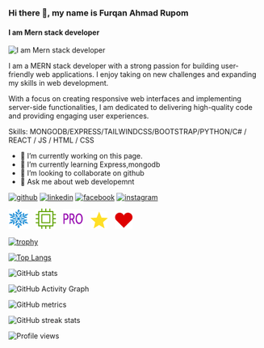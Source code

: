 ### Hi there 👋, my name is Furqan Ahmad Rupom
#### I am Mern stack developer
![I am Mern stack developer](https://i.ibb.co/5RZG3tv/Beige-Black-Geometric-Technology-Linked-In-Banner.jpg)

I am a MERN stack developer with a strong passion for building user-friendly web applications. I enjoy taking on new challenges and expanding my skills in web development.

With a focus on creating responsive web interfaces and implementing server-side functionalities, I am dedicated to delivering high-quality code and providing engaging user experiences.

Skills: MONGODB/EXPRESS/TAILWINDCSS/BOOTSTRAP/PYTHON/C# / REACT / JS / HTML / CSS

- 🔭 I’m currently working on this page. 
- 🌱 I’m currently learning Express,mongodb 
- 👯 I’m looking to collaborate on github 
- 💬 Ask me about web developemnt 


[<img src='https://cdn.jsdelivr.net/npm/simple-icons@3.0.1/icons/github.svg' alt='github' height='40'>](https://github.com/https://github.com/furqanRupom)  [<img src='https://cdn.jsdelivr.net/npm/simple-icons@3.0.1/icons/linkedin.svg' alt='linkedin' height='40'>](https://www.linkedin.com/in/https://www.linkedin.com/in/furqan-ahmad-a46616278//)  [<img src='https://cdn.jsdelivr.net/npm/simple-icons@3.0.1/icons/facebook.svg' alt='facebook' height='40'>](https://www.facebook.com/https://web.facebook.com/fab.rupom)  [<img src='https://cdn.jsdelivr.net/npm/simple-icons@3.0.1/icons/instagram.svg' alt='instagram' height='40'>](https://www.instagram.com/https://www.instagram.com/fab_w00//)  

<a href='https://archiveprogram.github.com/'><img src='https://raw.githubusercontent.com/acervenky/animated-github-badges/master/assets/acbadge.gif' width='40' height='40'></a> <a href='https://docs.github.com/en/developers'><img src='https://raw.githubusercontent.com/acervenky/animated-github-badges/master/assets/devbadge.gif' width='40' height='40'></a> <a href='https://github.com/pricing'><img src='https://raw.githubusercontent.com/acervenky/animated-github-badges/master/assets/pro.gif' width='40' height='40'></a> <a href='https://stars.github.com/'><img src='https://raw.githubusercontent.com/acervenky/animated-github-badges/master/assets/starbadge.gif' width='35' height='35'></a> <a href='https://docs.github.com/en/github/supporting-the-open-source-community-with-github-sponsors'><img src='https://raw.githubusercontent.com/acervenky/animated-github-badges/master/assets/sponsorbadge.gif' width='35' height='35'></a> 

[![trophy](https://github-profile-trophy.vercel.app/?username=https://github.com/furqanRupom)](https://github.com/ryo-ma/github-profile-trophy)

[![Top Langs](https://github-readme-stats.vercel.app/api/top-langs/?username=https://github.com/furqanRupom)](https://github.com/anuraghazra/github-readme-stats)

![GitHub stats](https://github-readme-stats.vercel.app/api?username=https://github.com/furqanRupom&show_icons=true&count_private=true)  

![GitHub Activity Graph](https://activity-graph.herokuapp.com/graph?username=https://github.com/furqanRupom)  

![GitHub metrics](https://metrics.lecoq.io/https://github.com/furqanRupom)  

![GitHub streak stats](https://streak-stats.demolab.com/?user=https://github.com/furqanRupom)  

![Profile views](https://gpvc.arturio.dev/https://github.com/furqanRupom)  
